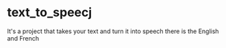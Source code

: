 # text_to_speecj
It's a project that takes your text and turn it into speech there is the English and French
